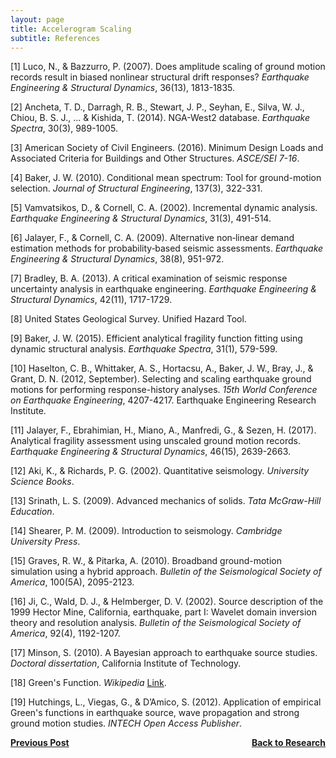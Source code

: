 ```yaml
---
layout: page
title: Accelerogram Scaling
subtitle: References
---
```

  
[1] Luco, N., & Bazzurro, P. (2007). Does amplitude scaling of ground motion records result in biased nonlinear structural drift responses? _Earthquake Engineering & Structural Dynamics_, 36(13), 1813-1835.

[2] Ancheta, T. D., Darragh, R. B., Stewart, J. P., Seyhan, E., Silva, W. J., Chiou, B. S. J., ... & Kishida, T. (2014). NGA-West2 database. _Earthquake Spectra_, 30(3), 989-1005.

[3] American Society of Civil Engineers. (2016). Minimum Design Loads and Associated Criteria for Buildings and Other Structures. _ASCE/SEI 7-16_. 

[4] Baker, J. W. (2010). Conditional mean spectrum: Tool for ground-motion selection. _Journal of Structural Engineering_, 137(3), 322-331.

[5] Vamvatsikos, D., & Cornell, C. A. (2002). Incremental dynamic analysis. _Earthquake Engineering & Structural Dynamics_, 31(3), 491-514.

[6] Jalayer, F., & Cornell, C. A. (2009). Alternative non‐linear demand estimation methods for probability‐based seismic assessments. _Earthquake Engineering & Structural Dynamics_, 38(8), 951-972.

[7] Bradley, B. A. (2013). A critical examination of seismic response uncertainty analysis in earthquake engineering. _Earthquake Engineering & Structural Dynamics_, 42(11), 1717-1729.

[8] United States Geological Survey. Unified Hazard Tool.

[9] Baker, J. W. (2015). Efficient analytical fragility function fitting using dynamic structural analysis. _Earthquake Spectra_, 31(1), 579-599.

[10] Haselton, C. B., Whittaker, A. S., Hortacsu, A., Baker, J. W., Bray, J., & Grant, D. N. (2012, September). Selecting and scaling earthquake ground motions for performing response-history analyses. _15th World Conference on Earthquake Engineering_, 4207-4217. Earthquake Engineering Research Institute.

[11] Jalayer, F., Ebrahimian, H., Miano, A., Manfredi, G., & Sezen, H. (2017). Analytical fragility assessment using unscaled ground motion records. _Earthquake Engineering & Structural Dynamics_, 46(15), 2639-2663.

[12] Aki, K., & Richards, P. G. (2002). Quantitative seismology. _University Science Books_.

[13] Srinath, L. S. (2009). Advanced mechanics of solids. _Tata McGraw-Hill Education_.

[14] Shearer, P. M. (2009). Introduction to seismology. _Cambridge University Press_.

[15] Graves, R. W., & Pitarka, A. (2010). Broadband ground-motion simulation using a hybrid approach. _Bulletin of the Seismological Society of America_, 100(5A), 2095-2123.

[16] Ji, C., Wald, D. J., & Helmberger, D. V. (2002). Source description of the 1999 Hector Mine, California, earthquake, part I: Wavelet domain inversion theory and resolution analysis. _Bulletin of the Seismological Society of America_, 92(4), 1192-1207.

[17] Minson, S. (2010). A Bayesian approach to earthquake source studies. _Doctoral dissertation_, California Institute of Technology.

[18] Green's Function. _Wikipedia_ [Link](https://en.wikipedia.org/wiki/Green%27s_function).

[19] Hutchings, L., Viegas, G., & D’Amico, S. (2012). Application of empirical Green's functions in earthquake source, wave propagation and strong ground motion studies. _INTECH Open Access Publisher_.

<p style="text-align:right;">
<a href="https://somu15.github.io/RB/"><b>Back to Research</b></a>
<span style="float:left;"><a href="https://somu15.github.io/Blogs/PBEE/"><b>Previous Post</b></a></span>
</p>
